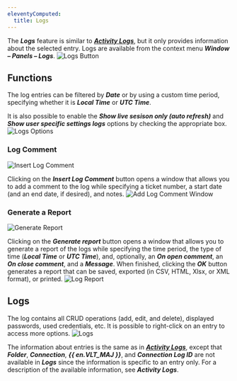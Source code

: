 ```yaml
---
eleventyComputed:
  title: Logs
---
```

The ***Logs*** feature is similar to [***Activity Logs***](/rdm/windows/commands/view/view/activity-logs/), but it only provides information about the selected entry. Logs are available from the context menu ***Window – Panels – Logs***.
![Logs Button](https://cdnweb.devolutions.net/docs/en/rdm/windows/RDMWin6206.png)

## Functions

The log entries can be filtered by ***Date*** or by using a custom time period, specifying whether it is ***Local Time*** or ***UTC Time***.

It is also possible to enable the ***Show live sesison only (auto refresh)*** and ***Show user specific settings logs*** options by checking the appropriate box.
![Logs Options](https://cdnweb.devolutions.net/docs/en/rdm/windows/RDMWin2029.png)

### Log Comment

![Insert Log Comment](https://cdnweb.devolutions.net/docs/en/rdm/windows/RDMWin2031.png)

Clicking on the ***Insert Log Comment*** button opens a window that allows you to add a comment to the log while specifying a ticket number, a start date (and an end date, if desired), and notes.
![Add Log Comment Window](https://cdnweb.devolutions.net/docs/en/rdm/windows/RDMWin2033.png)

### Generate a Report

![Generate Report](https://cdnweb.devolutions.net/docs/en/rdm/windows/RDMWin2032.png)

Clicking on the ***Generate report*** button opens a window that allows you to generate a report of the logs while specifying the time period, the type of time (***Local Time*** or ***UTC Time***), and, optionally, an ***On open comment***, an ***On close comment***, and a ***Message***. When finished, clicking the ***OK*** button generates a report that can be saved, exported (in CSV, HTML, Xlsx, or XML format), or printed.
![Log Report](https://cdnweb.devolutions.net/docs/en/rdm/windows/RDMWin2034.png)

## Logs

The log contains all CRUD operations (add, edit, and delete), displayed passwords, used credentials, etc. It is possible to right-click on an entry to access more options.
![Logs](https://cdnweb.devolutions.net/docs/en/rdm/windows/RDMWin2030.png)

The information about entries is the same as in [***Activity Logs***](/rdm/windows/commands/view/view/activity-logs/), except that ***Folder***, ***Connection***, ***{{ en.VLT_MAJ }}***, and ***Connection Log ID*** are not available in ***Logs*** since the information is specific to an entry only. For a description of the available information, see ***Activity Logs***.
